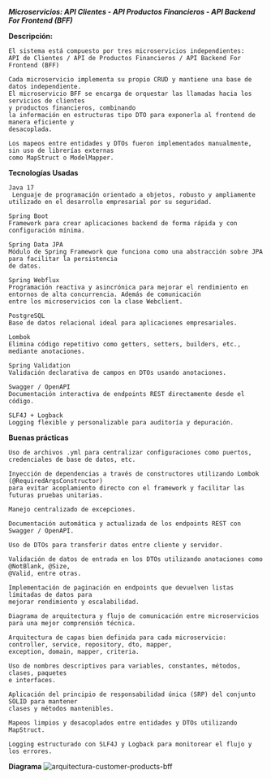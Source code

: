 ***Microservicios: API Clientes - API Productos Financieros - API Backend For Frontend (BFF)***

**Descripción:**

    El sistema está compuesto por tres microservicios independientes: 
    API de Clientes / API de Productos Financieros / API Backend For Frontend (BFF)

    Cada microservicio implementa su propio CRUD y mantiene una base de datos independiente.
    El microservicio BFF se encarga de orquestar las llamadas hacia los servicios de clientes 
    y productos financieros, combinando 
    la información en estructuras tipo DTO para exponerla al frontend de manera eficiente y
    desacoplada.

    Los mapeos entre entidades y DTOs fueron implementados manualmente, sin uso de librerías externas
    como MapStruct o ModelMapper.

**Tecnologías Usadas**

    Java 17
     Lenguaje de programación orientado a objetos, robusto y ampliamente utilizado en el desarrollo empresarial por su seguridad.

    Spring Boot
    Framework para crear aplicaciones backend de forma rápida y con configuración mínima.

    Spring Data JPA
    Módulo de Spring Framework que funciona como una abstracción sobre JPA para facilitar la persistencia 
    de datos.

    Spring Webflux
    Programación reactiva y asincrónica para mejorar el rendimiento en entornos de alta concurrencia. Además de comunicación
    entre los microservicios con la clase Webclient.

    PostgreSQL
    Base de datos relacional ideal para aplicaciones empresariales.

    Lombok
    Elimina código repetitivo como getters, setters, builders, etc., mediante anotaciones.

    Spring Validation
    Validación declarativa de campos en DTOs usando anotaciones.

    Swagger / OpenAPI
    Documentación interactiva de endpoints REST directamente desde el código.

    SLF4J + Logback
    Logging flexible y personalizable para auditoría y depuración.

 **Buenas prácticas**

    Uso de archivos .yml para centralizar configuraciones como puertos, credenciales de base de datos, etc.

    Inyección de dependencias a través de constructores utilizando Lombok (@RequiredArgsConstructor) 
    para evitar acoplamiento directo con el framework y facilitar las futuras pruebas unitarias.

    Manejo centralizado de excepciones.

    Documentación automática y actualizada de los endpoints REST con Swagger / OpenAPI.

    Uso de DTOs para transferir datos entre cliente y servidor.

    Validación de datos de entrada en los DTOs utilizando anotaciones como @NotBlank, @Size, 
    @Valid, entre otras.

    Implementación de paginación en endpoints que devuelven listas límitadas de datos para 
    mejorar rendimiento y escalabilidad.

    Diagrama de arquitectura y flujo de comunicación entre microservicios para una mejor comprensión técnica.
    
    Arquitectura de capas bien definida para cada microservicio: controller, service, repository, dto, mapper, 
    exception, domain, mapper, criteria.

    Uso de nombres descriptivos para variables, constantes, métodos, clases, paquetes 
    e interfaces.

    Aplicación del principio de responsabilidad única (SRP) del conjunto SOLID para mantener 
    clases y métodos mantenibles.

    Mapeos limpios y desacoplados entre entidades y DTOs utilizando MapStruct.

    Logging estructurado con SLF4J y Logback para monitorear el flujo y los errores.

 **Diagrama**
  ![arquitectura-customer-products-bff](https://github.com/user-attachments/assets/1440148f-6aeb-4795-9372-606161f6bd9d)

